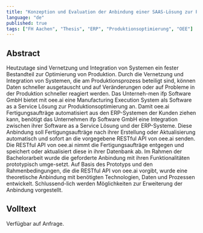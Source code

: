 ```yaml
---
title: "Konzeption und Evaluation der Anbindung einer SAAS-Lösung zur Produktionsoptimierung an ERP-Systeme"
language: "de"
published: true
tags: ["FH Aachen", "Thesis", "ERP", "Produktionsoptimierung", "OEE"]
---
```


## Abstract

Heutzutage sind Vernetzung und Integration von Systemen ein fester Bestandteil
zur Optimierung von Produktion. Durch die Vernetzung und Integration von
Systemen, die am Produktionsprozess beteiligt sind, können Daten schneller
ausgetauscht und auf Veränderungen oder auf Probleme in der Produktion
schneller reagiert werden. Das Unterneh-men ifp Software GmbH bietet mit
oee.ai eine Manufacturing Execution System als Software as a Service
Lösung zur Produktionsoptimierung an. Damit oee.ai Fertigungsaufträge
automatisiert aus den ERP-Systemen der Kunden ziehen kann, benötigt das
Unternehmen ifp Software GmbH eine Integration zwischen ihrer Software as a
Service Lösung und der ERP-Systeme. Diese Anbindung soll Fertigungsaufträge
nach ihrer Erstellung oder Aktualisierung automatisch und sofort an die
vorgegebene RESTful API von oee.ai senden. Die RESTful API von oee.ai nimmt
die Fertigungsaufträge entgegen und speichert oder aktualisiert diese in ihrer
Datenbank ab. Im Rahmen der Bachelorarbeit wurde die geforderte Anbindung mit
ihren Funktionalitäten prototypisch umge-setzt. Auf Basis des Prototyps und
den Rahmenbedingungen, die die RESTful API von oee.ai vorgibt, wurde eine
theoretische Anbindung mit benötigten Technologien, Daten und Prozessen
entwickelt. Schlussend-lich werden Möglichkeiten zur Erweiterung der Anbindung
vorgestellt.

## Volltext

Verfügbar auf Anfrage.
